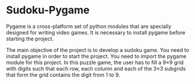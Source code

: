 # Sudoku-Pygame

Pygame is a cross-platform set of python modules that are specially designed for writing video games. It is necessary to install pygame before starting the project.

The main objective of the project is to develop a sudoku game. You need to install pygame in order to start the project. You need to import the pygame module for this project.
In this puzzle game, the user has to fill a 9×9 grid with digits such that each row, each column and each of the 3×3 subgrids that form the grid contains the digit from 1 to 9.
